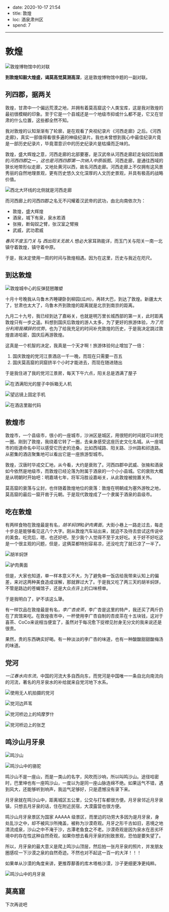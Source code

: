 - date: 2020-10-17 21:54
- title: 敦煌
- loc: 酒泉肃州区
- spend: 7

--- 

# 敦煌

![敦煌博物馆中的对联](./assets/dunhuangduilian.jpg)

**到敦煌知毅大煌盛，谒莫高觉莫测高深**，这是敦煌博物馆中题的一副对联。

## 列四郡，据两关

敦煌，甘肃中一个偏远荒漠之地，并拥有着莫高窟这个人类宝库，这是我对敦煌的最初很模糊的印象。至于它是一个县城还是一个地级市抑或什么都不是，它又在甘肃的什么位置，这些都全然不知。

我对敦煌的认知渐渐有了轮廓，是在观看了央视纪录片《河西走廊》之后。《河西走廊》，真实一部值得看很多遍的神级纪录片。我也未曾想到我心中最佳纪录片竟是一部历史纪录片，毕竟潜意识中的历史纪录片是枯燥而乏味的。

敦煌，盛大辉煌之意，河西走廊的北部要塞，是汉武帝从河西走廊赶走匈奴后始置的*河西四郡*之一，*这也是河西四郡第一次纳入中原版图*。河西走廊，是通往西域的狭长地带形似走廊，又地处黄河以西，故名河西走廊。河西走廊上不仅拥有这风景秀丽的自然地理景观，更有历史悠久文化深厚的人文历史景观，并具有极高的战略价值。

![西北大环线的北侧就是河西走廊](./assets/xibeihuanxian.jpg)

而河西廊上的河西四郡之名无不闪耀着汉武帝的武功，由北向南依次为：

+ 敦煌，盛大辉煌
+ 酒泉，城下有泉，泉水若酒
+ 张掖，断匈奴之臂，张汉室之臂掖
+ 武威，武功君威

*春风不度玉门关* 与 *西出阳关无故人* 想必大家耳熟能详，而玉门关与阳关一南一北镇守着敦煌，镇守着中原。

于是，我决定使用一周的时间与敦煌相遇。因为在这里，历史与我近在咫尺。

## 到达敦煌

![敦煌城中心的反弹琵琶雕塑](./assets/pipa.jpg)

十月十号晚我从乌鲁木齐睡硬卧到柳园(瓜州)，再转大巴，到达了敦煌。新疆太大了，甘肃也太大了，乌鲁木齐到敦煌的距离就是北京到南京的距离。

九月二十九号，我已经到达了嘉峪关，也就是明万里长城西部的第一关，此时距离敦煌只有一步之遥。料想到国庆后敦煌的游人太多，为了更好的旅游体验，*为了充分利用我裸辞的优势*，也为了给我充足的时间补充敦煌的历史，于是我决定跳过敦煌直进哈密，国庆后再游敦煌。

这真是一个机智的决定，我真是一个天才啊！旅游体验何止增加了一倍：

1. 国庆敦煌的党河江景酒店一千一晚，而现在只需要一百五
1. 国庆莫高窟的洞窟挤半个小时才能进去，而现在随进随出

于是我住进了我的党河江景房，每天下午六点，阳关总是洒满了屋子

![在洒满阳光的屋子中拆箱无人机](./assets/wurenji.jpg)

![望远镜上固定手机](./assets/wangyuanjing.jpg)

![在酒店里敲代码](./assets/qiaodaima.jpg)

## 敦煌市

敦煌市，一个县级市，很小的一座城市，沙洲区是城区，用很短的时间就可以转完一圈。刚到了敦煌，我绕着它转了一圈，去亲身感受这座历史文化名城。从一座城市的街道命名中可以感受它历史的沧桑，比如西域路、阳关路、沙州路和祁连路。从密集的酒店聚集地可以看出它是一座旅游型城市。

敦煌，汉唐时华戎交汇地，从今看，大约是衰败了。河西四郡中武威、张掖和酒泉如今依然是地级市，而敦煌已经沦落为附属于酒泉的一个小小县城。它的衰败大概是从明朝时开始吧：明嘉靖七年，将军冯胜设嘉峪关，从此敦煌被抛置关外。

莫高窟的衰落与尘封，也伴随着敦煌地位的衰落：敦煌在明朝成为塞外游牧之地，莫高窟的最后一窟开凿于元朝。于是现代敦煌成了一个隶属于酒泉的县级市。

## 吃在敦煌

有两样食物在敦煌最是有名，*胡羊焖饼*和*驴肉黄面*，大街小巷上一路走过去，每走十步总是能够看见这八个大字。刚从敦煌汽车站出来，就迫不及待去尝试这传说中的美食。吃完后，嗯，也还好吧，至少我个人觉得不至于太好吃。关于好不好吃这是一个很主观的问题，但是，这俩菜都特别容易凉，还没吃完了就已凉了一半了。

![胡羊焖饼](./assets/huyangmenbing.jpg)

![驴肉黄面](./assets/lvrouhuangmian.jpg)

但是，大家也知道，单一样本意义不大，为了避免单一饭店给我带来认知上的偏差，来对这两种美食造成误解，那就罪过大了。于是我又吃了两三天的胡羊焖饼，不管是路边的苍蝇馆子，还是大众点评上的口味榜单。

于是我明白了，驴不该这么犟。

有一样饮品在敦煌最是有名，*李广杏皮茶*，李广杏是这里的特产，我还买了两斤扔在了宾馆来吃。在敦煌夜市中，一杯使用李广杏自制的杏皮茶在十五块钱，这对于喜茶、CoCo来说相当便宜了，虽然对于每况愈下捉襟见肘身无分文的我来说还是很贵。

果然，贵的东西确实好喝。有一种淡淡的李广杏的味道，也有一种酸酸甜甜酸梅汤的味道。

## 党河

*一江春水向东流*，中国的河流大多自西向东，而党河是中国唯一一条自北向南流向的河流，著名的月牙泉水的补给就来自党河地下水系。

![使用无人机拍摄的党河](./assets/danghe.jpg)

![党河边芦苇](./assets/dangheluwei.jpg)

![党河桥边上的鸠摩罗什](./assets/danghejiumoluoshi.jpg)

![党河桥边上的张芝](./assets/danghezhangzhi.jpg)

## 鸣沙山月牙泉

![鸣沙山](./assets/mingshashan.jpg)

![鸣沙山中的骆驼](./assets/luotuo.jpg)

鸣沙山不是一座山，而是一类山的名字，风吹而沙响，所以叫鸣沙山。途径哈密时，巴里坤也有一座鸣沙山，一度以为是同一座山脉连绵不绝。如果运气不错，遇到风大，还能够听到响声，我运气足够好，只是遗憾没有录下来。

月牙泉就在鸣沙山中，距离城区五公里，公交与打车都很方便。月牙泉邻近月牙泉镇，只想去月牙泉的话，住在附近民宿，大漠露营也很方便。

鸣沙山月牙泉景区为国家 AAAAA 级景区，而里边的功劳大多因为是月牙泉，身处乱沙之中，却不被风沙所掩盖，被称为沙漠奇观。月牙之形千古如旧，恶境之地清流成泉，沙山之中不淹于沙，古潭老鱼食之不老。沙漠奇观是因为泉水在恶劣环境中的存在性这种自然奇观，如果你想去看月牙泉的别致景观，恐怕是要失望了。

所以，月牙泉的最大意义是爬上鸣沙山顶层，然后拍一张月牙泉的照片，并发朋友圈感叹一下沙漠之泉的自然奇迹。不然也对不起这一百一的大洋！！！

如果单从沙漠的角度来讲，更推荐鄯善的库木塔格沙漠，沙子更细更净更纯粹。

![鸣沙山中的月牙泉](./assets/yueyaquan.jpg)

## 莫高窟

下次再说吧
